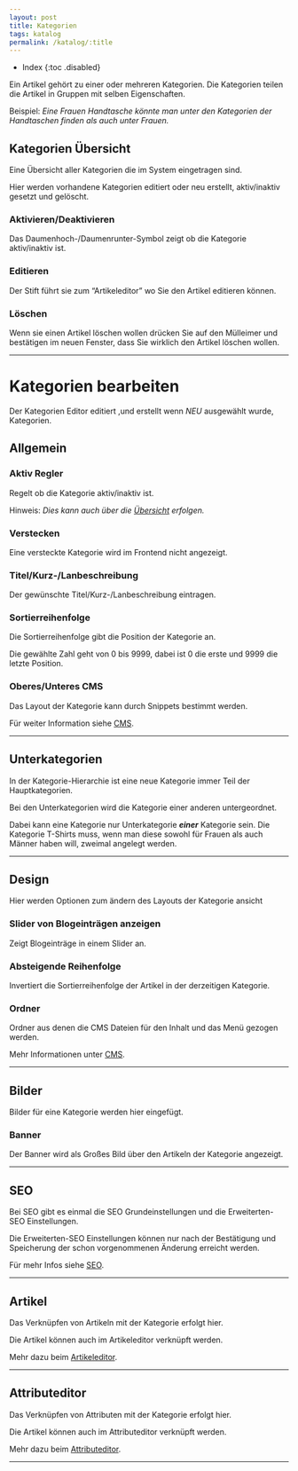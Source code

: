 ```yaml
---
layout: post
title: Kategorien
tags: katalog
permalink: /katalog/:title
---
```

+ Index
{:toc .disabled}




Ein Artikel gehört zu einer oder mehreren Kategorien. Die Kategorien teilen die Artikel in 
Gruppen mit selben Eigenschaften.


Beispiel: *Eine Frauen Handtasche könnte man unter den Kategorien der Handtaschen finden als auch unter Frauen.*


## Kategorien Übersicht


Eine Übersicht aller Kategorien die im System eingetragen sind.


Hier werden vorhandene Kategorien editiert oder neu erstellt, aktiv/inaktiv gesetzt und gelöscht.


### Aktivieren/Deaktivieren


Das Daumenhoch-/Daumenrunter-Symbol zeigt ob die Kategorie aktiv/inaktiv ist.


### Editieren


Der Stift führt sie zum “Artikeleditor” wo Sie den Artikel editieren können.


### Löschen 


Wenn sie einen Artikel löschen wollen drücken Sie auf den Mülleimer und bestätigen im neuen Fenster, dass Sie wirklich den Artikel löschen wollen.


---


# Kategorien bearbeiten


Der Kategorien Editor editiert ,und erstellt wenn *NEU* ausgewählt wurde, Kategorien.


## Allgemein


### Aktiv Regler


Regelt ob die Kategorie aktiv/inaktiv ist.


Hinweis: *Dies kann auch über die [Übersicht][1] erfolgen.*


### Verstecken


Eine versteckte Kategorie wird im Frontend nicht angezeigt.


### Titel/Kurz-/Lanbeschreibung


Der gewünschte Titel/Kurz-/Lanbeschreibung eintragen.


### Sortierreihenfolge


Die Sortierreihenfolge gibt die Position der Kategorie an.


Die gewählte Zahl geht von 0 bis 9999, dabei ist 0 die erste und 9999 die letzte Position.


### Oberes/Unteres CMS


Das Layout der Kategorie kann durch Snippets bestimmt werden.


Für weiter Information siehe [CMS][2].


---


## Unterkategorien 


In der Kategorie-Hierarchie ist eine neue Kategorie immer Teil der Hauptkategorien.


Bei den Unterkategorien wird die Kategorie einer anderen untergeordnet.


Dabei kann eine Kategorie nur Unterkategorie ***einer*** Kategorie sein.
Die Kategorie T-Shirts muss, wenn man diese sowohl für Frauen als auch Männer haben will, zweimal angelegt werden.


---


## Design


Hier werden Optionen zum ändern des Layouts der Kategorie ansicht


### Slider von Blogeinträgen anzeigen 


Zeigt Blogeinträge in einem Slider an.


### Absteigende Reihenfolge


Invertiert die Sortierreihenfolge der Artikel in der derzeitigen Kategorie.


### Ordner


Ordner aus denen die CMS Dateien für den Inhalt und das Menü gezogen werden.


Mehr Informationen unter [CMS][2].


---


## Bilder


Bilder für eine Kategorie werden hier eingefügt.


### Banner


Der  Banner wird als Großes Bild über den Artikeln der Kategorie angezeigt.


---


## SEO 


Bei SEO gibt es einmal die SEO Grundeinstellungen und die Erweiterten-SEO Einstellungen.


Die Erweiterten-SEO Einstellungen können nur nach der Bestätigung und Speicherung der schon vorgenommenen Änderung erreicht werden.


Für mehr Infos siehe [SEO][3].


---


## Artikel


Das Verknüpfen von Artikeln mit der Kategorie erfolgt hier. 


Die Artikel können auch im Artikeleditor verknüpft werden. 


Mehr dazu beim [Artikeleditor][4].


---


## Attributeditor  


Das Verknüpfen von Attributen mit der Kategorie erfolgt hier. 


Die Artikel können auch im Attributeditor verknüpft werden. 


Mehr dazu beim [Attributeditor][5].


---


[1]: /wiki/artikel/kategorien
[2]: /wiki/comingsoon
[3]: /wiki/comingsoon
[4]: /wiki/artikel/artikeleditor
[5]: /wiki/comingsoon
